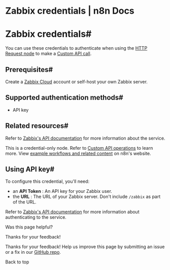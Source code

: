 # Zabbix credentials | n8n Docs

[ ](https://github.com/n8n-io/n8n-docs/edit/main/docs/integrations/builtin/credentials/zabbix.md "Edit this page")

# Zabbix credentials#

You can use these credentials to authenticate when using the [HTTP Request node](../../core-nodes/n8n-nodes-base.httprequest/) to make a [Custom API call](../../../custom-operations/).

## Prerequisites#

Create a [Zabbix Cloud](https://www.zabbix.com/) account or self-host your own Zabbix server.

## Supported authentication methods#

  * API key

## Related resources#

Refer to [Zabbix's API documentation](https://www.zabbix.com/documentation/current/en/manual/api) for more information about the service.

This is a credential-only node. Refer to [Custom API operations](../../../custom-operations/) to learn more. View [example workflows and related content](https://n8n.io/integrations/zabbix/) on n8n's website.

## Using API key#

To configure this credential, you'll need:

  * an **API Token** : An API key for your Zabbix user.
  * the **URL** : The URL of your Zabbix server. Don't include `/zabbix` as part of the URL.

Refer to [Zabbix's API documentation](https://www.zabbix.com/documentation/current/en/manual/api#authentication) for more information about authenticating to the service.

Was this page helpful? 

Thanks for your feedback! 

Thanks for your feedback! Help us improve this page by submitting an issue or a fix in our [GitHub repo](https://github.com/n8n-io/n8n-docs). 

Back to top